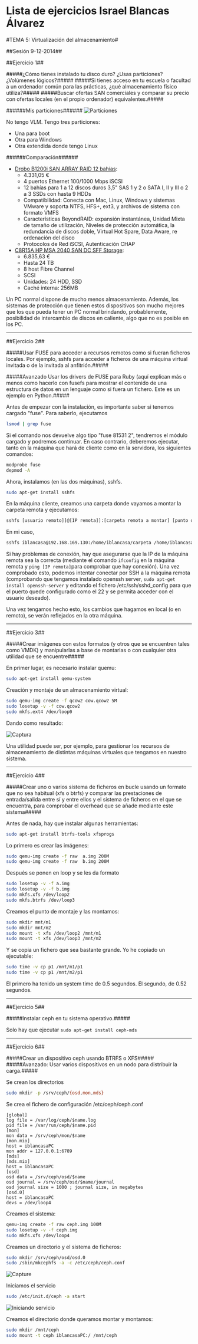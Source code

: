 Lista de ejercicios Israel Blancas Álvarez
============================

#TEMA 5: Virtualización del almacenamiento#


##Sesión 9-12-2014##

##Ejercicio 1##

#####¿Cómo tienes instalado tu disco duro? ¿Usas particiones? ¿Volúmenes lógicos?#####
#####Si tienes acceso en tu escuela o facultad a un ordenador común para las prácticas, ¿qué almacenamiento físico utiliza?#####
#####Buscar ofertas SAN comerciales y comparar su precio con ofertas locales (en el propio ordenador) equivalentes.#####

######Mis particiones######
![Particiones](http://fotos.subefotos.com/5b2dc8339d57358fbcc56fbacb6dfde2o.jpg)

No tengo VLM.
Tengo tres particiones:
+ Una para boot
+ Otra para Windows
+ Otra extendida donde tengo Linux



######Comparación######
+ [Drobo B1200i SAN ARRAY RAID 12 bahías](http://www.macnificos.com/product.aspx?p=7918&gclid=CIP12_bd3sICFefMtAodbx4A7Q#productTabs):
  + 4.331,05 €
  + 4 puertos Ethernet 100/1000 Mbps iSCSI
  + 12 bahías para 1 a 12 discos duros 3,5" SAS 1 y 2 o SATA I, II y III o 2 a 3 SSDs con hasta 9 HDDs
  + Compatibilidad: Conecta con Mac, Linux, Windows y sistemas VMware y soporta   NTFS, HFS+, ext3, y archivos de sistema con formato VMFS
  + Características BeyondRAID: expansión instantánea, Unidad Mixta de tamaño de utilización, Niveles de protección automática, la redundancia de discos doble, Virtual Hot Spare, Data Aware, re ordenación del disco
  + Protocolos de Red iSCSI, Autenticación CHAP
+ [C8R15A HP MSA 2040 SAN DC SFF Storage](http://www.senetic.es/product/C8R15A?gclid=CM6Dhv7f3sICFfQatAodalYAkA):
  + 6.835,63 €
  + Hasta 24  TB
  + 8 host Fibre Channel
  + SCSI
  + Unidades: 24 HDD, SSD
  + Caché interna: 256MB

Un PC normal dispone de mucho menos almacenamiento. Además, los sistemas de protección que tienen estos dispositivos son mucho mejores que los que pueda tener un PC normal brindando, probablemente, posibilidad de intercambio de discos en caliente, algo que no es posible en los PC.


***

##Ejercicio 2##

#####Usar FUSE para acceder a recursos remotos como si fueran ficheros locales. Por ejemplo, sshfs para acceder a ficheros de una máquina virtual invitada o de la invitada al anfitrión.#####

#####Avanzado Usar los drivers de FUSE para Ruby (aquí explican más o menos como hacerlo con fusefs para mostrar el contenido de una estructura de datos en un lenguaje como si fuera un fichero. Este es un ejemplo en Python.#####

Antes de empezar con la instalación, es importante saber si tenemos cargado "fuse". Para saberlo, ejecutamos

```bash
lsmod | grep fuse
```

Si el comando nos devuelve algo tipo "fuse 81531 2", tendremos el módulo cargado y podremos continuar. En caso contrario, deberemos ejecutar, tanto en la máquina que hará de cliente como en la servidora, los siguientes comandos:

```bash
modprobe fuse
depmod -A
```

Ahora, instalamos (en las dos máquinas), sshfs.

```bash
sudo apt-get install sshfs
```

En la máquina cliente, creamos una carpeta donde vayamos a montar la carpeta remota y ejecutamos:

```bash
sshfs [usuario remoto]]@[IP remota]]:[carpeta remota a montar] [punto de montaje]
```

En mi caso,

```bash
sshfs iblancasa@192.168.169.130:/home/iblancasa/carpeta /home/iblancasa/asd
```

Si hay problemas de conexión, hay que asegurarse que la IP de la máquina remota sea la correcta (mediante el comando ``ifconfig`` en la máquina remota y ``ping [IP remota]``para comprobar que hay conexión). Una vez comprobado esto, podemos intentar conectar por SSH a la máquina remota (comprobando que tengamos instalado openssh server, ``sudo apt-get install openssh-server`` y editando el fichero /etc/ssh/sshd_config para que el puerto quede configurado como el 22 y se permita acceder con el usuario deseado).

Una vez tengamos hecho esto, los cambios que hagamos en local (o en remoto), se verán reflejados en la otra máquina.


***

##Ejercicio 3##

#####Crear imágenes con estos formatos (y otros que se encuentren tales como VMDK) y manipularlas a base de montarlas o con cualquier otra utilidad que se encuentre#####

En primer lugar, es necesario instalar quemu:

```bash
sudo apt-get install qemu-system
```

Creación y montaje de un almacenamiento virtual:

```bash
sudo qemu-img create -f qcow2 cow.qcow2 5M
sudo losetup -v -f cow.qcow2
sudo mkfs.ext4 /dev/loop0
```

Dando como resultado:

![Captura](http://fotos.subefotos.com/247fc6e21da14cf19cf07a008bdd970bo.jpg)

Una utilidad puede ser, por ejemplo, para gestionar los recursos de almacenamiento de distintas máquinas virtuales que tengamos en nuestro sistema.


***

##Ejercicio 4##

#####Crear uno o varios sistema de ficheros en bucle usando un formato que no sea habitual (xfs o btrfs) y comparar las prestaciones de entrada/salida entre sí y entre ellos y el sistema de ficheros en el que se encuentra, para comprobar el overhead que se añade mediante este sistema#####

Antes de nada, hay que instalar algunas herramientas:

```bash
sudo apt-get install btrfs-tools xfsprogs
```

Lo primero es crear las imágenes:

```bash
sudo qemu-img create -f raw  a.img 200M
sudo qemu-img create -f raw  b.img 200M
```

Después se ponen en loop y se les da formato

```bash
sudo losetup -v -f a.img
sudo losetup -v -f b.img
sudo mkfs.xfs /dev/loop2
sudo mkfs.btrfs /dev/loop3
```

Creamos el punto de montaje y las montamos:

```bash
sudo mkdir mnt/m1
sudo mkdir mnt/m2
sudo mount -t xfs /dev/loop2 /mnt/m1
sudo mount -t xfs /dev/loop3 /mnt/m2
```

Y se copia un fichero que sea bastante grande. Yo he copiado un ejecutable:
```bash
sudo time -v cp p1 /mnt/m1/p1
sudo time -v cp p1 /mnt/m2/p1
```

El primero ha tenido un system time de 0.5 segundos. El segundo, de 0.52 segundos.


***

##Ejercicio 5##

#####Instalar ceph en tu sistema operativo.#####

Solo hay que ejecutar ``sudo apt-get install ceph-mds``


***

##Ejercicio 6##

#####Crear un dispositivo ceph usando BTRFS o XFS#####
#####Avanzado: Usar varios dispositivos en un nodo para distribuir la carga.#####

Se crean los directorios

```bash
sudo mkdir -p /srv/ceph/{osd,mon,mds}
```

Se crea el fichero de configuración /etc/ceph/ceph.conf

```
[global]
log file = /var/log/ceph/$name.log
pid file = /var/run/ceph/$name.pid
[mon]
mon data = /srv/ceph/mon/$name
[mon.mio]
host = iblancasaPC
mon addr = 127.0.0.1:6789
[mds]
[mds.mio]
host = iblancasaPC
[osd]
osd data = /srv/ceph/osd/$name
osd journal = /srv/ceph/osd/$name/journal
osd journal size = 1000 ; journal size, in megabytes
[osd.0]
host = iblancasaPC
devs = /dev/loop4
```

Creamos el sistema:

```bash
qemu-img create -f raw ceph.img 100M
sudo losetup -v -f ceph.img
sudo mkfs.xfs /dev/loop4
```

Creamos un directorio y el sistema de ficheros:

```bash
sudo mkdir /srv/ceph/osd/osd.0
sudo /sbin/mkcephfs -a -c /etc/ceph/ceph.conf
```

![Capture](http://fotos.subefotos.com/a05f2bdd3b81f95017d77045c69d00c9o.jpg)

Iniciamos el servicio

```bash
sudo /etc/init.d/ceph -a start
```

![Iniciando servicio](http://fotos.subefotos.com/f29af86b0fc3ee82a682d8667715697eo.jpg)

Creamos el directorio donde queramos montar y montamos:

```bash
sudo mkdir /mnt/ceph
sudo mount -t ceph iblancasaPC:/ /mnt/ceph
```
